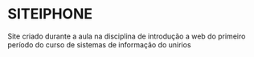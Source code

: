 # SITEIPHONE
Site criado durante a aula na disciplina de introdução a web do primeiro período do curso de sistemas de informação do unirios
